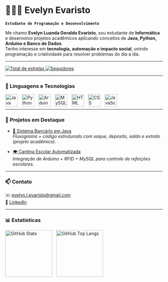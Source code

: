 # 👩🏻‍💻 Evelyn Evaristo

**`Estudante de Programação e Desenvolvimento`**

Me chamo **Evelyn Luanda Geraldo Evaristo**, sou estudante de **Informática** e desenvolvo projetos acadêmicos aplicando conceitos de **Java, Python, Arduino e Banco de Dados**.  
Tenho interesse em **tecnologia, automação e impacto social**, unindo programação e criatividade para resolver problemas do dia a dia.  

---

<p align="left">
    <a href="https://github.com/Evelyn-evaristo?tab=repositories&sort=stargazers">
        <img 
            alt="Total de estrelas" 
            title="Total de estrelas no GitHub" 
            src="https://custom-icon-badges.demolab.com/github/stars/Evelyn-evaristo?color=55960c&style=for-the-badge&labelColor=488207&logo=star&label=Estrelas"
        />
    </a>
    <a href="https://github.com/Evelyn-evaristo?tab=followers">
        <img 
            alt="Seguidores" 
            title="Me siga no GitHub" 
            src="https://custom-icon-badges.demolab.com/github/followers/Evelyn-evaristo?color=236ad3&labelColor=1155ba&style=for-the-badge&logo=github&label=Seguidores&logoColor=white"
        />
    </a>
</p>

---

### 🤖 Linguagens e Tecnologias

<img 
    align="left" alt="Java" title="Java" width="40px" style="padding-right:10px;" 
    src="https://cdn.jsdelivr.net/gh/devicons/devicon/icons/java/java-original.svg"/>
<img 
    align="left" alt="Python" title="Python" width="40px" style="padding-right:10px;" 
    src="https://cdn.jsdelivr.net/gh/devicons/devicon/icons/python/python-original.svg"/>
<img 
    align="left" alt="Arduino" title="Arduino" width="40px" style="padding-right:10px;" 
    src="https://cdn.jsdelivr.net/gh/devicons/devicon/icons/arduino/arduino-original.svg"/>
<img 
    align="left" alt="MySQL" title="MySQL" width="40px" style="padding-right:10px;" 
    src="https://cdn.jsdelivr.net/gh/devicons/devicon/icons/mysql/mysql-original.svg"/>
<img 
    align="left" alt="HTML" title="HTML" width="40px" style="padding-right:10px;" 
    src="https://cdn.jsdelivr.net/gh/devicons/devicon/icons/html5/html5-original.svg"/>
<img 
    align="left" alt="CSS" title="CSS" width="40px" style="padding-right:10px;" 
    src="https://cdn.jsdelivr.net/gh/devicons/devicon/icons/css3/css3-original.svg"/>
<img 
    align="left" alt="JavaScript" title="JavaScript" width="40px" style="padding-right:10px;" 
    src="https://cdn.jsdelivr.net/gh/devicons/devicon/icons/javascript/javascript-original.svg"/>
<br/>
<br/>

---

### 📌 Projetos em Destaque

- [🏦 Sistema Bancário em Java](https://github.com/Evelyn-evaristo/SistemaBancario)  
  *Fluxograma + código estruturado com saque, depósito, saldo e extrato (projeto acadêmico).*

- [🍽️ Cantina Escolar Automatizada](#)  
  *Integração de Arduino + RFID + MySQL para controle de refeições escolares.*

---

### 📫 Contato
✉️ [evelyn.l.evaristo@gmail.com](mailto:evelyn.l.evaristo@gmail.com)  
🔗 [LinkedIn](https://www.linkedin.com/in/evelyn-evaristo-644813308/)  

---

### 📊 Estatísticas

<p>
  <img 
    align="left" 
    alt="GitHub Stats" 
    height="150" 
    style="padding-right: 10px;" 
    src="[https://github-readme-stats.vercel.app/api?username=Evelyn-evaristo&show_icons=true&theme=tokyonight&include_all_commits=true&locale=pt-br](https://github-readme-stats.vercel.app/api?username=Evelyn-evaristo&show_icons=true&theme=tokyonight)" 
  />

  <img 
      align="left" 
      alt="GitHub Top Langs" 
      height="150" 
      src="https://github-readme-stats.vercel.app/api/top-langs/?username=Evelyn-evaristo&theme=tokyonight&layout=compact&custom_title=Tecnologias&langs_count=6" 
  />
</p>
